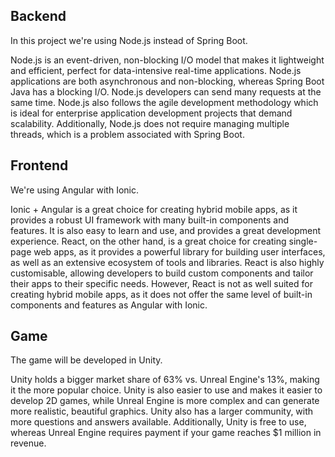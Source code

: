 ## Backend

In this project we're using Node.js instead of Spring Boot.

Node.js is an event-driven, non-blocking I/O model that makes it lightweight and efficient, perfect for data-intensive real-time applications. Node.js applications are both asynchronous and non-blocking, whereas Spring Boot Java has a blocking I/O. Node.js developers can send many requests at the same time. Node.js also follows the agile development methodology which is ideal for enterprise application development projects that demand scalability. Additionally, Node.js does not require managing multiple threads, which is a problem associated with Spring Boot.


## Frontend

We're using Angular with Ionic.

Ionic + Angular is a great choice for creating hybrid mobile apps, as it provides a robust UI framework with many built-in components and features. It is also easy to learn and use, and provides a great development experience. React, on the other hand, is a great choice for creating single-page web apps, as it provides a powerful library for building user interfaces, as well as an extensive ecosystem of tools and libraries. React is also highly customisable, allowing developers to build custom components and tailor their apps to their specific needs. However, React is not as well suited for creating hybrid mobile apps, as it does not offer the same level of built-in components and features as Angular with Ionic.

## Game

The game will be developed in Unity.

Unity holds a bigger market share of 63% vs. Unreal Engine's 13%, making it the more popular choice. Unity is also easier to use and makes it easier to develop 2D games, while Unreal Engine is more complex and can generate more realistic, beautiful graphics. Unity also has a larger community, with more questions and answers available. Additionally, Unity is free to use, whereas Unreal Engine requires payment if your game reaches $1 million in revenue.
